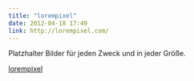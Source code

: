 ```yaml
---
title: "lorempixel"
date: 2012-04-18 17:49
link: http://lorempixel.com/
---
```

Platzhalter Bilder für jeden Zweck und in jeder Größe.

[lorempixel](http://lorempixel.com/)
